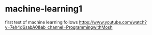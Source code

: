 # machine-learning1
first test of machine learning
follows https://www.youtube.com/watch?v=7eh4d6sabA0&ab_channel=ProgrammingwithMosh